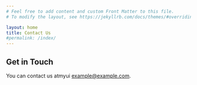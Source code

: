 ```yaml
---
# Feel free to add content and custom Front Matter to this file.
# To modify the layout, see https://jekyllrb.com/docs/themes/#overriding-theme-defaults

layout: home
title: Contact Us
#permalink: /index/
---
```


## Get in Touch
You can contact us atmyui [example@example.com](mailto:example@example.com).
